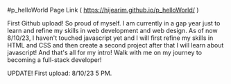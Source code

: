 #p_helloWorld      Page Link ( https://hijearim.github.io/p_helloWorld/ )

First Github upload! So proud of myself. I am currently in a gap year just to learn and refine my skills in web development and web design.
As of now 8/10/23, I haven't touched javascript yet and I will first refine my skills in HTML and CSS and then create a second project after that I will learn about javascript!
And that's all for my intro! Walk with me on my journey to becoming a full-stack developer!

UPDATE!
First upload: 8/10/23 5 PM.
